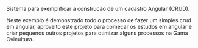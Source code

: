 Sistema para exemplificar a construcão de um cadastro Angular (CRUD).

Neste exemplo é demonstrado todo o processo de fazer um simples crud em angular, aproveito este projeto para começar os estudos em angular e criar pequenos outros projetos para otimizar alguns processos na Gama Gvicultura.